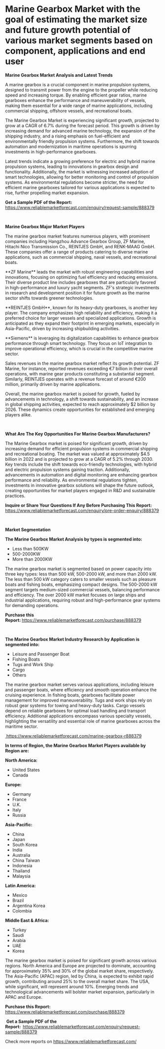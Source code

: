 <p><h1>Marine Gearbox Market with the goal of estimating the market size and future growth potential of various market segments based on component, applications and end user</h1></p><p><strong>Marine Gearbox Market Analysis and Latest Trends</strong></p>
<p><p>A marine gearbox is a crucial component in marine propulsion systems, designed to transmit power from the engine to the propeller while reducing speed and increasing torque. By enabling efficient gear ratios, marine gearboxes enhance the performance and maneuverability of vessels, making them essential for a wide range of marine applications, including commercial shipping, offshore vessels, and recreational boats.</p><p>The Marine Gearbox Market is experiencing significant growth, projected to grow at a CAGR of 6.7% during the forecast period. This growth is driven by increasing demand for advanced marine technology, the expansion of the shipping industry, and a rising emphasis on fuel-efficient and environmentally friendly propulsion systems. Furthermore, the shift towards automation and modernization in maritime operations is spurring investments in high-performance gearboxes.</p><p>Latest trends indicate a growing preference for electric and hybrid marine propulsion systems, leading to innovations in gearbox design and functionality. Additionally, the market is witnessing increased adoption of smart technologies, allowing for better monitoring and control of propulsion systems. As environmental regulations become stricter, the need for efficient marine gearboxes tailored for various applications is expected to rise, further propelling market expansion.</p></p>
<p><strong>Get a Sample PDF of the Report:&nbsp;</strong> <a href="https://www.reliablemarketforecast.com/enquiry/request-sample/888379?utm_campaign=2219&utm_medium=2&utm_source=Github&utm_content=ia&utm_term=18022025&utm_id=marine-gearbox">https://www.reliablemarketforecast.com/enquiry/request-sample/888379</a></p>
<p>&nbsp;</p>
<p><strong>Marine Gearbox Major Market Players</strong></p>
<p><p>The marine gearbox market features numerous players, with prominent companies including Hangzhou Advance Gearbox Group, ZF Marine, Hitachi Nico Transmission Co., REINTJES GmbH, and RENK-MAAG GmbH. These companies offer a range of products catering to diverse marine applications, such as commercial shipping, naval vessels, and recreational boats.</p><p>**ZF Marine** leads the market with robust engineering capabilities and innovations, focusing on optimizing fuel efficiency and reducing emissions. Their diverse product line includes gearboxes that are particularly favored in high-performance and luxury yacht segments. ZF's strategic investments in research and development position it for future growth as the marine sector shifts towards greener technologies.</p><p>**REINTJES GmbH**, known for its heavy-duty gearboxes, is another key player. The company emphasizes high reliability and efficiency, making it a preferred choice for larger vessels and specialized applications. Growth is anticipated as they expand their footprint in emerging markets, especially in Asia-Pacific, driven by increasing shipbuilding activities.</p><p>**Siemens** is leveraging its digitalization capabilities to enhance gearbox performance through smart technology. They focus on IoT integration to improve operational efficiency, which is crucial in the competitive marine sector.</p><p>Sales revenues in the marine gearbox market reflect its growth potential. ZF Marine, for instance, reported revenues exceeding €7 billion in their overall operations, with marine gear products constituting a substantial segment. Similarly, REINTJES operates with a revenue forecast of around €200 million, primarily driven by marine applications.</p><p>Overall, the marine gearbox market is poised for growth, fueled by advancements in technology, a shift towards sustainability, and an increase in global shipping activities, expected to reach approximately $2 billion by 2026. These dynamics create opportunities for established and emerging players alike.</p></p>
<p>&nbsp;</p>
<p><strong>What Are The Key Opportunities For Marine Gearbox Manufacturers?</strong></p>
<p><p>The Marine Gearbox market is poised for significant growth, driven by increasing demand for efficient propulsion systems in commercial shipping and recreational boating. The market was valued at approximately $4.5 billion in 2022 and is projected to grow at a CAGR of 5.2% through 2030. Key trends include the shift towards eco-friendly technologies, with hybrid and electric propulsion systems gaining traction. Additionally, advancements in automation and digital monitoring are enhancing gearbox performance and reliability. As environmental regulations tighten, investments in innovative gearbox solutions will shape the future outlook, creating opportunities for market players engaged in R&D and sustainable practices.</p></p>
<p><strong>Inquire or Share Your Questions If Any Before Purchasing This Report:</strong> <a href="https://www.reliablemarketforecast.com/enquiry/pre-order-enquiry/888379?utm_campaign=2219&utm_medium=2&utm_source=Github&utm_content=ia&utm_term=18022025&utm_id=marine-gearbox">https://www.reliablemarketforecast.com/enquiry/pre-order-enquiry/888379</a></p>
<p>&nbsp;</p>
<p><strong>Market Segmentation</strong></p>
<p><strong>The Marine Gearbox Market Analysis by types is segmented into:</strong></p>
<p><ul><li>Less than 500KW</li><li>500-2000KW</li><li>More than 2000KW</li></ul></p>
<p><p>The marine gearbox market is segmented based on power capacity into three key types: less than 500 kW, 500-2000 kW, and more than 2000 kW. The less than 500 kW category caters to smaller vessels such as pleasure boats and fishing boats, emphasizing compact designs. The 500-2000 kW segment targets medium-sized commercial vessels, balancing performance and efficiency. The over 2000 kW market focuses on large ships and industrial applications, requiring robust and high-performance gear systems for demanding operations.</p></p>
<p><strong>Purchase this Report:&nbsp;</strong><a href="https://www.reliablemarketforecast.com/purchase/888379?utm_campaign=2219&utm_medium=2&utm_source=Github&utm_content=ia&utm_term=18022025&utm_id=marine-gearbox">https://www.reliablemarketforecast.com/purchase/888379</a></p>
<p>&nbsp;</p>
<p><strong>The Marine Gearbox Market Industry Research by Application is segmented into:</strong></p>
<p><ul><li>Leisure and Passenger Boat</li><li>Fishing Boats</li><li>Tugs and Work Ship</li><li>Cargo</li><li>Others</li></ul></p>
<p><p>The marine gearbox market serves various applications, including leisure and passenger boats, where efficiency and smooth operation enhance the cruising experience. In fishing boats, gearboxes facilitate power management for improved maneuverability. Tugs and work ships rely on robust gear systems for towing and heavy-duty tasks. Cargo vessels depend on reliable gearboxes for optimal load handling and transport efficiency. Additional applications encompass various specialty vessels, highlighting the versatility and essential role of marine gearboxes across the maritime sector.</p></p>
<p><a href="https://www.reliablemarketforecast.com/marine-gearbox-r888379?utm_campaign=2219&utm_medium=2&utm_source=Github&utm_content=ia&utm_term=18022025&utm_id=marine-gearbox">&nbsp;https://www.reliablemarketforecast.com/marine-gearbox-r888379</a></p>
<p><strong>In terms of Region, the Marine Gearbox Market Players available by Region are:</strong></p>
<p>
    <p> <strong> North America: </strong>
        <ul>
            <li>United States</li>
            <li>Canada</li>
        </ul>
        </p> 
    <p> <strong> Europe: </strong>
        <ul>
            <li>Germany</li>
            <li>France</li>
            <li>U.K.</li>
            <li>Italy</li>
            <li>Russia</li>
        </ul>
        </p> 
    <p> <strong> Asia-Pacific: </strong>
        <ul>
            <li>China</li>
            <li>Japan</li>
            <li>South Korea</li>
            <li>India</li>
            <li>Australia</li>
            <li>China Taiwan</li>
            <li>Indonesia</li>
            <li>Thailand</li>
            <li>Malaysia</li>
        </ul>
        </p> 
    <p> <strong> Latin America: </strong>
        <ul>
            <li>Mexico</li>
            <li>Brazil</li>
            <li>Argentina Korea</li>
            <li>Colombia</li>
        </ul>
        </p> 
    <p> <strong> Middle East & Africa: </strong>
        <ul>
            <li>Turkey</li>
            <li>Saudi</li>
            <li>Arabia</li>
            <li>UAE</li>
            <li>Korea</li>
        </ul>
    </p>
    </p>
<p><p>The marine gearbox market is poised for significant growth across various regions. North America and Europe are projected to dominate, accounting for approximately 35% and 30% of the global market share, respectively. The Asia-Pacific (APAC) region, led by China, is expected to exhibit rapid growth, contributing around 25% to the overall market share. The USA, while significant, will represent around 10%. Emerging trends and technological advancements will bolster market expansion, particularly in APAC and Europe.</p></p>
<p><strong>Purchase this Report: </strong><a href="https://www.reliablemarketforecast.com/purchase/888379?utm_campaign=2219&utm_medium=2&utm_source=Github&utm_content=ia&utm_term=18022025&utm_id=marine-gearbox">https://www.reliablemarketforecast.com/purchase/888379</a></p>
<p>&nbsp;<strong>Get a Sample PDF of the Report:&nbsp;&nbsp;</strong><a href="https://www.reliablemarketforecast.com/enquiry/request-sample/888379?utm_campaign=2219&utm_medium=2&utm_source=Github&utm_content=ia&utm_term=18022025&utm_id=marine-gearbox">https://www.reliablemarketforecast.com/enquiry/request-sample/888379</a></p>
<p><strong></strong></p>
<p>Check more reports on <a href="https://www.reliablemarketforecast.com/?utm_campaign=2219&utm_medium=2&utm_source=Github&utm_content=ia&utm_term=18022025&utm_id=marine-gearbox">https://www.reliablemarketforecast.com/</a></p>